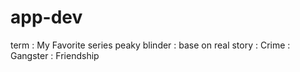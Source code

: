 # app-dev
term
: My Favorite series peaky blinder
: base on real story
: Crime
: Gangster
: Friendship

